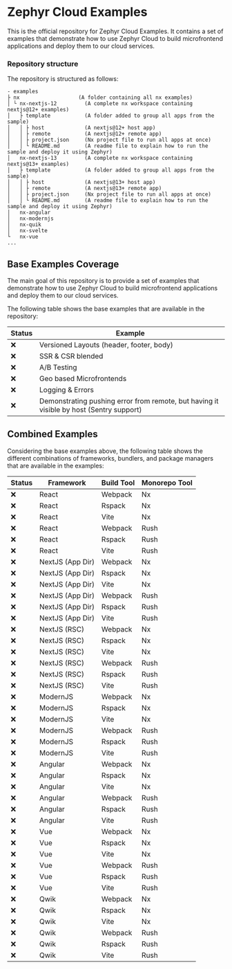 # Zephyr Cloud Examples

This is the official repository for Zephyr Cloud Examples. It contains a set of examples that demonstrate how to use Zephyr Cloud to build microfrontend applications and deploy them to our cloud services.

### Repository structure

The repository is structured as follows:

```
- examples
├ nx                   (A folder containing all nx examples)
│ └ nx-nextjs-12         (A complete nx workspace containing nextjs@12+ examples)
│   ├ template           (A folder added to group all apps from the sample)
│   │ ├ host             (A nextjs@12+ host app)
│   │ ├ remote           (A nextjs@12+ remote app)
│   │ ├ project.json     (Nx project file to run all apps at once)
│   │ └ README.md        (A readme file to explain how to run the sample and deploy it using Zephyr)
│   nx-nextjs-13         (A complete nx workspace containing nextjs@13+ examples)
│   ├ template           (A folder added to group all apps from the sample)
│   │ ├ host             (A nextjs@13+ host app)
│   │ ├ remote           (A nextjs@13+ remote app)
│   │ ├ project.json     (Nx project file to run all apps at once)
│   │ └ README.md        (A readme file to explain how to run the sample and deploy it using Zephyr)
│   nx-angular
│   nx-modernjs
│   nx-quik
│   nx-svelte
└   nx-vue
...
```

## Base Examples Coverage

The main goal of this repository is to provide a set of examples that demonstrate how to use Zephyr Cloud to build microfrontend applications and deploy them to our cloud services.

The following table shows the base examples that are available in the repository:

| Status | Example                                                                                 |
| ------ | --------------------------------------------------------------------------------------- |
| ❌     | Versioned Layouts (header, footer, body)                                                |
| ❌     | SSR & CSR blended                                                                       |
| ❌     | A/B Testing                                                                             |
| ❌     | Geo based Microfrontends                                                                |
| ❌     | Logging & Errors                                                                        |
| ❌     | Demonstrating pushing error from remote, but having it visible by host (Sentry support) |

## Combined Examples

Considering the base examples above, the following table shows the different combinations of frameworks, bundlers, and package managers that are available in the examples:

| Status | Framework        | Build Tool | Monorepo Tool |
| ------ | ---------------- | ---------- | ------------- |
| ❌     | React            | Webpack    | Nx            |
| ❌     | React            | Rspack     | Nx            |
| ❌     | React            | Vite       | Nx            |
| ❌     | React            | Webpack    | Rush          |
| ❌     | React            | Rspack     | Rush          |
| ❌     | React            | Vite       | Rush          |
| ❌     | NextJS (App Dir) | Webpack    | Nx            |
| ❌     | NextJS (App Dir) | Rspack     | Nx            |
| ❌     | NextJS (App Dir) | Vite       | Nx            |
| ❌     | NextJS (App Dir) | Webpack    | Rush          |
| ❌     | NextJS (App Dir) | Rspack     | Rush          |
| ❌     | NextJS (App Dir) | Vite       | Rush          |
| ❌     | NextJS (RSC)     | Webpack    | Nx            |
| ❌     | NextJS (RSC)     | Rspack     | Nx            |
| ❌     | NextJS (RSC)     | Vite       | Nx            |
| ❌     | NextJS (RSC)     | Webpack    | Rush          |
| ❌     | NextJS (RSC)     | Rspack     | Rush          |
| ❌     | NextJS (RSC)     | Vite       | Rush          |
| ❌     | ModernJS         | Webpack    | Nx            |
| ❌     | ModernJS         | Rspack     | Nx            |
| ❌     | ModernJS         | Vite       | Nx            |
| ❌     | ModernJS         | Webpack    | Rush          |
| ❌     | ModernJS         | Rspack     | Rush          |
| ❌     | ModernJS         | Vite       | Rush          |
| ❌     | Angular          | Webpack    | Nx            |
| ❌     | Angular          | Rspack     | Nx            |
| ❌     | Angular          | Vite       | Nx            |
| ❌     | Angular          | Webpack    | Rush          |
| ❌     | Angular          | Rspack     | Rush          |
| ❌     | Angular          | Vite       | Rush          |
| ❌     | Vue              | Webpack    | Nx            |
| ❌     | Vue              | Rspack     | Nx            |
| ❌     | Vue              | Vite       | Nx            |
| ❌     | Vue              | Webpack    | Rush          |
| ❌     | Vue              | Rspack     | Rush          |
| ❌     | Vue              | Vite       | Rush          |
| ❌     | Qwik             | Webpack    | Nx            |
| ❌     | Qwik             | Rspack     | Nx            |
| ❌     | Qwik             | Vite       | Nx            |
| ❌     | Qwik             | Webpack    | Rush          |
| ❌     | Qwik             | Rspack     | Rush          |
| ❌     | Qwik             | Vite       | Rush          |
